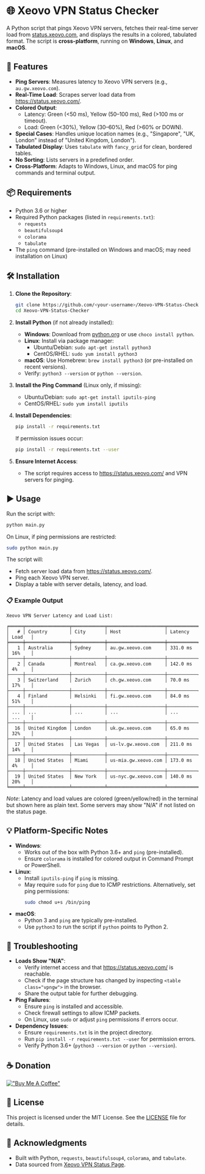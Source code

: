 # 🌐 Xeovo VPN Status Checker

A Python script that pings Xeovo VPN servers, fetches their real-time server load from [status.xeovo.com](https://status.xeovo.com/), and displays the results in a colored, tabulated format. The script is **cross-platform**, running on **Windows**, **Linux**, and **macOS**.

## 🚀 Features
- **Ping Servers**: Measures latency to Xeovo VPN servers (e.g., `au.gw.xeovo.com`).
- **Real-Time Load**: Scrapes server load data from https://status.xeovo.com/.
- **Colored Output**:
  - Latency: Green (<50 ms), Yellow (50–100 ms), Red (>100 ms or timeout).
  - Load: Green (<30%), Yellow (30–60%), Red (>60% or DOWN).
- **Special Cases**: Handles unique location names (e.g., "Singapore", "UK, London" instead of "United Kingdom, London").
- **Tabulated Display**: Uses `tabulate` with `fancy_grid` for clean, bordered tables.
- **No Sorting**: Lists servers in a predefined order.
- **Cross-Platform**: Adapts to Windows, Linux, and macOS for ping commands and terminal output.

## 📦 Requirements
- Python 3.6 or higher
- Required Python packages (listed in `requirements.txt`):
  - `requests`
  - `beautifulsoup4`
  - `colorama`
  - `tabulate`
- The `ping` command (pre-installed on Windows and macOS; may need installation on Linux)

## 🛠️ Installation
1. **Clone the Repository**:
   ```bash
   git clone https://github.com/<your-username>/Xeovo-VPN-Status-Checker.git
   cd Xeovo-VPN-Status-Checker
   ```

2. **Install Python** (if not already installed):
   - **Windows**: Download from [python.org](https://www.python.org/) or use `choco install python`.
   - **Linux**: Install via package manager:
     - Ubuntu/Debian: `sudo apt-get install python3`
     - CentOS/RHEL: `sudo yum install python3`
   - **macOS**: Use Homebrew: `brew install python3` (or pre-installed on recent versions).
   - Verify: `python3 --version` or `python --version`.

3. **Install the Ping Command** (Linux only, if missing):
   - Ubuntu/Debian: `sudo apt-get install iputils-ping`
   - CentOS/RHEL: `sudo yum install iputils`

4. **Install Dependencies**:
   ```bash
   pip install -r requirements.txt
   ```
   If permission issues occur:
   ```bash
   pip install -r requirements.txt --user
   ```

5. **Ensure Internet Access**:
   - The script requires access to https://status.xeovo.com/ and VPN servers for pinging.

## ▶️ Usage
Run the script with:
```bash
python main.py
```
On Linux, if ping permissions are restricted:
```bash
sudo python main.py
```

The script will:
- Fetch server load data from https://status.xeovo.com/.
- Ping each Xeovo VPN server.
- Display a table with server details, latency, and load.

### 📋 Example Output
```
Xeovo VPN Server Latency and Load List:

╒═════╤════════════════╤════════════╤═════════════════════╤═══════════╤════════╕
│   # │ Country        │ City       │ Host                │ Latency   │ Load   │
╞═════╪════════════════╪════════════╪═════════════════════╪═══════════╪════════╡
│   1 │ Australia      │ Sydney     │ au.gw.xeovo.com     │ 331.0 ms  │ 16%    │
├─────┼────────────────┼────────────┼─────────────────────┼───────────┼────────┤
│   2 │ Canada         │ Montreal   │ ca.gw.xeovo.com     │ 142.0 ms  │ 4%     │
├─────┼────────────────┼────────────┼─────────────────────┼───────────┼────────┤
│   3 │ Switzerland    │ Zurich     │ ch.gw.xeovo.com     │ 70.0 ms   │ 17%    │
├─────┼────────────────┼────────────┼─────────────────────┼───────────┼────────┤
│   4 │ Finland        │ Helsinki   │ fi.gw.xeovo.com     │ 84.0 ms   │ 51%    │
├─────┼────────────────┼────────────┼─────────────────────┼───────────┼────────┤
│ ... │ ...            │ ...        │ ...                 │ ...       │ ...    │
├─────┼────────────────┼────────────┼─────────────────────┼───────────┼────────┤
│  16 │ United Kingdom │ London     │ uk.gw.xeovo.com     │ 65.0 ms   │ 32%    │
├─────┼────────────────┼────────────┼─────────────────────┼───────────┼────────┤
│  17 │ United States  │ Las Vegas  │ us-lv.gw.xeovo.com  │ 211.0 ms  │ 14%    │
├─────┼────────────────┼────────────┼─────────────────────┼───────────┼────────┤
│  18 │ United States  │ Miami      │ us-mia.gw.xeovo.com │ 173.0 ms  │ 4%     │
├─────┼────────────────┼────────────┼─────────────────────┼───────────┼────────┤
│  19 │ United States  │ New York   │ us-nyc.gw.xeovo.com │ 140.0 ms  │ 20%    │
╘═════╧════════════════╧════════════╧═════════════════════╧═══════════╧════════╛
```
*Note*: Latency and load values are colored (green/yellow/red) in the terminal but shown here as plain text. Some servers may show "N/A" if not listed on the status page.

## 💡 Platform-Specific Notes
- **Windows**:
  - Works out of the box with Python 3.6+ and `ping` (pre-installed).
  - Ensure `colorama` is installed for colored output in Command Prompt or PowerShell.
- **Linux**:
  - Install `iputils-ping` if `ping` is missing.
  - May require `sudo` for `ping` due to ICMP restrictions. Alternatively, set ping permissions:
    ```bash
    sudo chmod u+s /bin/ping
    ```
- **macOS**:
  - Python 3 and `ping` are typically pre-installed.
  - Use `python3` to run the script if `python` points to Python 2.

## 🧰 Troubleshooting
- **Loads Show "N/A"**:
  - Verify internet access and that https://status.xeovo.com/ is reachable.
  - Check if the page structure has changed by inspecting `<table class="vpngw">` in the browser.
  - Share the output table for further debugging.
- **Ping Failures**:
  - Ensure `ping` is installed and accessible.
  - Check firewall settings to allow ICMP packets.
  - On Linux, use `sudo` or adjust `ping` permissions if errors occur.
- **Dependency Issues**:
  - Ensure `requirements.txt` is in the project directory.
  - Run `pip install -r requirements.txt --user` for permission errors.
  - Verify Python 3.6+ (`python3 --version` or `python --version`).

## ☕ Donation
[!["Buy Me A Coffee"](https://www.buymeacoffee.com/assets/img/custom_images/orange_img.png)](https://www.buymeacoffee.com/emp0ry)

## 📄 License
This project is licensed under the MIT License. See the [LICENSE](LICENSE) file for details.

## 🙌 Acknowledgments
- Built with Python, `requests`, `beautifulsoup4`, `colorama`, and `tabulate`.
- Data sourced from [Xeovo VPN Status Page](https://status.xeovo.com/).
